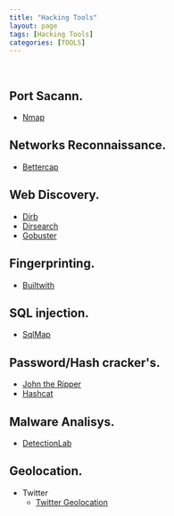 ```yaml
---
title: "Hacking Tools"
layout: page
tags: [Hacking Tools]
categories: [TOOLS]
---
```


<br> 

## Port Sacann.  
- [Nmap](https://nmap.org)

## Networks Reconnaissance. 
- [Bettercap](https://github.com/bettercap/bettercap)  
  
## Web Discovery. 
- [Dirb](https://tools.kali.org/web-applications/dirb)
- [Dirsearch](https://github.com/maurosoria/dirsearch)
- [Gobuster](https://github.com/OJ/gobuster)

## Fingerprinting. 
- [Builtwith](https://builtwith.com/)

## SQL injection. 
- [SqlMap](https://sqlmap.org/)

## Password/Hash cracker's. 
- [John the Ripper](https://www.openwall.com/john/)
- [Hashcat](https://hashcat.net/hashcat/)

## Malware Analisys. 
- [DetectionLab](https://detectionlab.network/introduction/prerequisites/)  

## Geolocation. 
- Twitter
  - [Twitter Geolocation](https://github.com/shawn-terryah/Twitter_Geolocation)



<br>  